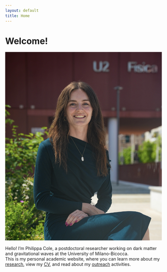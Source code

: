 ```yaml
---
layout: default
title: Home
---
```


# Welcome!

![Profile photo](/assets/IMG_1783.jpg)

Hello! I’m Philippa Cole, a postdoctoral researcher working on dark matter and gravitational waves at the University of Milano-Bicocca.  
This is my personal academic website, where you can learn more about my [research](./research), view my [CV](./cv), and read about my [outreach](./outreach) activities.
